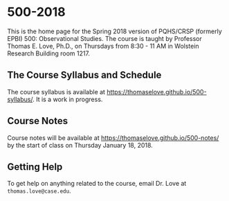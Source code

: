 # 500-2018

This is the home page for the Spring 2018 version of PQHS/CRSP (formerly EPBI) 500: Observational Studies. The course is taught by Professor Thomas E. Love, Ph.D., on Thursdays from 8:30 - 11 AM in Wolstein Research Building room 1217.

## The Course Syllabus and Schedule

The course syllabus is available at https://thomaselove.github.io/500-syllabus/. It is a work in progress.

## Course Notes

Course notes will be available at https://thomaselove.github.io/500-notes/ by the start of class on Thursday January 18, 2018.

## Getting Help

To get help on anything related to the course, email Dr. Love at `thomas.love@case.edu`.
